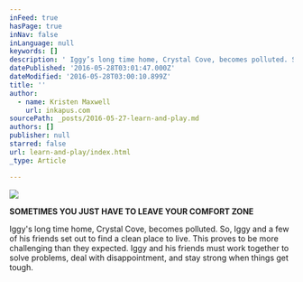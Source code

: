 ```yaml
---
inFeed: true
hasPage: true
inNav: false
inLanguage: null
keywords: []
description: ' Iggy’s long time home, Crystal Cove, becomes polluted. So, Iggy and a few of his friends set out to find a clean place to live. This proves to be more challenging than they expected. Iggy and his friends must work together to solve problems, deal with disappointment, and stay strong when things get tough. '
datePublished: '2016-05-28T03:01:47.000Z'
dateModified: '2016-05-28T03:00:10.899Z'
title: ''
author:
  - name: Kristen Maxwell
    url: inkapus.com
sourcePath: _posts/2016-05-27-learn-and-play.md
authors: []
publisher: null
starred: false
url: learn-and-play/index.html
_type: Article

---
```

![](https://the-grid-user-content.s3-us-west-2.amazonaws.com/853d038a-ec3a-4365-bb77-3f943b7d5cbd.png)

**SOMETIMES YOU JUST HAVE TO LEAVE YOUR COMFORT ZONE**

Iggy's long time home, Crystal Cove, becomes polluted. So, Iggy and a few of his friends set out to find a clean place to live. This proves to be more challenging than they expected. Iggy and his friends must work together to solve problems, deal with disappointment, and stay strong when things get tough.